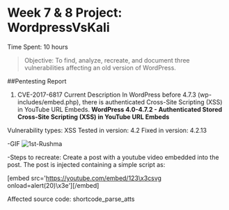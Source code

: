 # Week 7 & 8 Project: WordpressVsKali
Time Spent: 10 hours

> Objective: To find, analyze, recreate, and document three vulnerabilities affecting an old version of WordPress.

##Pentesting Report
1. CVE-2017-6817
Current Description
In WordPress before 4.7.3 (wp-includes/embed.php), there is authenticated Cross-Site Scripting (XSS) in YouTube URL Embeds.
**WordPress 4.0-4.7.2 - Authenticated Stored Cross-Site Scripting (XSS) in YouTube URL Embeds**

Vulnerability types: XSS
Tested in version: 4.2
Fixed in version: 4.2.13

-GIF
![1st-Rushma](https://user-images.githubusercontent.com/89615796/161604808-70a8901c-b0b2-4301-a3ee-d4c664f6f61d.gif)

-Steps to recreate: Create a post with a youtube video embedded into the post. The post is injected containing a simple script as:

[embed src='https://youtube.com/embed/123\x3csvg onload=alert(20)\x3e'][/embed]

Affected source code:
shortcode_parse_atts

